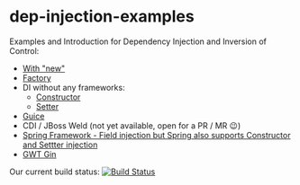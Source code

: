 dep-injection-examples
======================

Examples and Introduction for Dependency Injection and Inversion of Control:
- [With "new"](https://github.com/lofidewanto/dep-injection-examples/tree/master/di-primitive-new)
- [Factory](https://github.com/lofidewanto/dep-injection-examples/tree/master/di-primitive-factory)
- DI without any frameworks:
  - [Constructor](https://github.com/lofidewanto/dep-injection-examples/tree/master/di-inject-constructor)
  - [Setter](https://github.com/lofidewanto/dep-injection-examples/tree/master/di-inject-setter)
- [Guice](https://github.com/lofidewanto/dep-injection-examples/tree/master/di-inject-constructor-guice)
- CDI / JBoss Weld (not yet available, open for a PR / MR 😉)
- [Spring Framework - Field injection but Spring also supports Constructor and Settter injection](https://github.com/lofidewanto/dep-injection-examples/tree/master/di-inject-field-spring)
- [GWT Gin](https://github.com/lofidewanto/dep-injection-examples/tree/master/di-inject-constructor-gwt-gin)

Our current build status: [![Build Status](https://travis-ci.org/lofidewanto/dep-injection-examples.svg?branch=master)](https://travis-ci.org/lofidewanto/dep-injection-examples)
